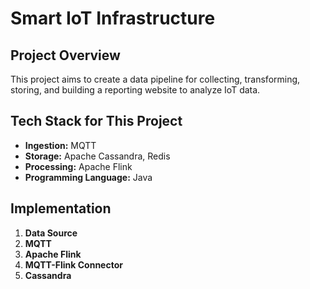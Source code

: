 # Smart IoT Infrastructure

## Project Overview
This project aims to create a data pipeline for collecting, transforming, storing, and building a reporting website to analyze IoT data.

## Tech Stack for This Project
- **Ingestion:** MQTT
- **Storage:** Apache Cassandra, Redis
- **Processing:** Apache Flink
- **Programming Language:** Java

## Implementation
1. **Data Source**
2. **MQTT**
3. **Apache Flink**
4. **MQTT-Flink Connector**
5. **Cassandra**
